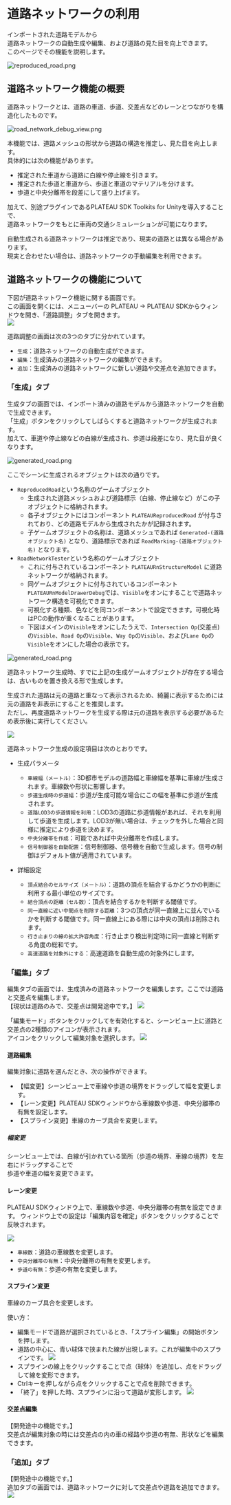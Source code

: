 # 道路ネットワークの利用

インポートされた道路モデルから  
道路ネットワークの自動生成や編集、および道路の見た目を向上できます。   
このページでその機能を説明します。

![reproduced_road.png](../resources/manual/roadnetwork/reproduced_road.png)

## 道路ネットワーク機能の概要
道路ネットワークとは、道路の車道、歩道、交差点などのレーンとつながりを構造化したものです。

![road_network_debug_view.png](../resources/manual/roadnetwork/road_network_debug_view.png)

本機能では、道路メッシュの形状から道路の構造を推定し、見た目を向上します。  
具体的には次の機能があります。
- 推定された車道から道路に白線や停止線を引きます。
- 推定された歩道と車道から、歩道と車道のマテリアルを分けます。
- 歩道と中央分離帯を段差にして盛り上げます。

加えて、別途プラグインであるPLATEAU SDK Toolkits for Unityを導入することで、  
道路ネットワークをもとに車両の交通シミュレーションが可能になります。  
  
自動生成される道路ネットワークは推定であり、現実の道路とは異なる場合があります。  
現実と合わせたい場合は、道路ネットワークの手動編集を利用できます。


## 道路ネットワークの機能について
下図が道路ネットワーク機能に関する画面です。  
この画面を開くには、メニューバーの PLATEAU → PLATEAU SDKからウィンドウを開き、「道路調整」タブを開きます。  
![](../resources/manual/roadnetwork/generate_panel.png)

道路調整の画面は次の3つのタブに分かれています。
- `生成`：道路ネットワークの自動生成ができます。
- `編集`：生成済みの道路ネットワークの編集ができます。
- `追加`：生成済みの道路ネットワークに新しい道路や交差点を追加できます。

### 「生成」タブ
生成タブの画面では、インポート済みの道路モデルから道路ネットワークを自動で生成できます。  
「生成」ボタンをクリックしてしばらくすると道路ネットワークが生成されます。  
加えて、車道や停止線などの白線が生成され、歩道は段差になり、見た目が良くなります。 

![generated_road.png](../resources/manual/roadnetwork/generated_road.png)

ここでシーンに生成されるオブジェクトは次の通りです。
- `ReproducedRoad`という名称のゲームオブジェクト
  - 生成された道路メッシュおよび道路標示（白線、停止線など）がこの子オブジェクトに格納されます。
  - 各子オブジェクトにはコンポーネント `PLATEAUReproducedRoad` が付与されており、どの道路モデルから生成されたかが記録されます。
  - 子ゲームオブジェクトの名称は、道路メッシュであれば `Generated-(道路オブジェクト名)` となり、道路標示であれば `RoadMarking-(道路オブジェクト名)` となります。
- `RoadNetworkTester`という名称のゲームオブジェクト
  - これに付与されているコンポーネント `PLATEAURnStructureModel` に道路ネットワークが格納されます。
  - 同ゲームオブジェクトに付与されているコンポーネント `PLATEAURnModelDrawerDebug`では、`Visible`をオンにすることで道路ネットワーク構造を可視化できます。
  - 可視化する種類、色などを同コンポーネントで設定できます。可視化時はPCの動作が重くなることがあります。
  - 下図はメインの`Visible`をオンにしたうえで、`Intersection Op`(交差点)の`Visible`、`Road Op`の`Visible`、`Way Op`の`Visible`、および`Lane Op`の`Visible`をオンにした場合の表示です。

![generated_road.png](../resources/manual/roadnetwork/road_network_visible.png)

道路ネットワーク生成時、すでに上記の生成ゲームオブジェクトが存在する場合は、古いものを置き換える形で生成します。  
  
生成された道路は元の道路と重なって表示されるため、綺麗に表示するためには元の道路を非表示にすることを推奨します。    
ただし、再度道路ネットワークを生成する際は元の道路を表示する必要があるため表示後に実行してください。
 
![](../resources/manual/roadnetwork/generate_panel.png)

道路ネットワーク生成の設定項目は次のとおりです。

- 生成パラメータ  
  - `車線幅（メートル）`：3D都市モデルの道路幅と車線幅を基準に車線が生成されます。車線数や形状に影響します。  
  - `歩道生成時の歩道幅`：歩道が生成可能な場合にこの幅を基準に歩道が生成されます。  
  - `道路LOD3の歩道情報を利用`：LOD3の道路に歩道情報があれば、それを利用して歩道を生成します。LOD3が無い場合は、チェックを外した場合と同様に推定により歩道を決めます。  
  - `中央分離帯を作成`：可能であれば中央分離帯を作成します。  
  - `信号制御器を自動配置`：信号制御器、信号機を自動で生成します。信号の制御はデフォルト値が適用されています。  

- 詳細設定  
  - `頂点結合のセルサイズ（メートル）`：道路の頂点を結合するかどうかの判断に利用する最小単位のサイズです。  
  - `結合頂点の距離（セル数）`：頂点を結合するかを判断する閾値です。  
  - `同一直線に近い中間点を削除する距離`：3つの頂点が同一直線上に並んでいるかを判断する閾値です。同一直線上にある際には中央の頂点は削除されます。  
  - `行き止まりの線の拡大許容角度`：行き止まり検出判定時に同一直線と判断する角度の総和です。  
  - `高速道路を対象外にする`：高速道路を自動生成の対象外にします。  

### 「編集」タブ
編集タブの画面では、生成済みの道路ネットワークを編集します。ここでは道路と交差点を編集します。  
【現状は道路のみで、交差点は開発途中です。】
![](../resources/manual/roadnetwork/edit_panel.png)

「編集モード」ボタンをクリックしてを有効化すると、シーンビュー上に道路と交差点の2種類のアイコンが表示されます。  
アイコンをクリックして編集対象を選択します。
![](../resources/manual/roadnetwork/scene_view_on_editing.png)

#### 道路編集

編集対象に道路を選んだとき、次の操作ができます。

- 【幅変更】シーンビュー上で車線や歩道の境界をドラッグして幅を変更します。 
- 【レーン変更】PLATEAU SDKウィンドウから車線数や歩道、中央分離帯の有無を設定します。
- 【スプライン変更】車線のカーブ具合を変更します。

##### 幅変更
シーンビュー上では、白線が引かれている箇所（歩道の境界、車線の境界）を左右にドラッグすることで  
歩道や車道の幅を変更できます。

#### レーン変更
PLATEAU SDKウィンドウ上で、車線数や歩道、中央分離帯の有無を設定できます。
ウィンドウ上での設定は「編集内容を確定」ボタンをクリックすることで反映されます。  
 
![](../resources/manual/roadnetwork/scene_view_on_editing_road.png)

- `車線数`：道路の車線数を変更します。
- `中央分離帯の有無`：中央分離帯の有無を変更します。
- `歩道の有無`：歩道の有無を変更します。

#### スプライン変更
車線のカーブ具合を変更します。  

使い方：
- 編集モードで道路が選択されているとき、「スプライン編集」の開始ボタンを押します。  
- 道路の中心に、青い球体で挟まれた線が出現します。これが編集中のスプラインです。
![](../resources/manual/roadnetwork/editing_spline.png)
- スプラインの線上をクリックすることで点（球体）を追加し、点をドラッグして線を変形できます。
- Ctrlキーを押しながら点をクリックすることで点を削除できます。
- 「終了」を押した時、スプラインに沿って道路が変形します。
![](../resources/manual/roadnetwork/edited_spline.png)

<!--- 詳細編集モードはいったんコメントアウト
また、詳細編集モード時には形状や頂点の編集が可能です。 
- `詳細編集モード`：詳細編集モードを起動します。（このボタンは後ほど削除されます。ショートカットキーでの詳細編集モードの切り替えを行います。）

##### 詳細編集モード(道路)
詳細編集モードでは各線を形成する頂点の位置に操作可能なハンドルが表示されます。  
以下はシーンビュー上で可能な操作です。  
現バージョンでは端の頂点に対して追加、削除は行わないでください。（移動は可能です。）

- `頂点の移動`：ハンドルをドラッグアンドドロップすることで頂点の位置を変更できます。
- `頂点の追加`：Ctrlキーを押している間、アイコンが変化します。この状態でクリックすることで新しい頂点を追加できます。
- `頂点の削除`：Ctrl+Shiftキーを押している間、アイコンが変化します。この状態でクリックすることで頂点を削除できます。
-->

#### 交差点編集
【開発途中の機能です。】  
交差点が編集対象の時には交差点の内の車の経路や歩道の有無、形状などを編集できます。

### 「追加」タブ
【開発途中の機能です。】  
追加タブの画面では、道路ネットワークに対して交差点や道路を追加できます。
![](../resources/manual/roadnetwork/add_panel.png)

  